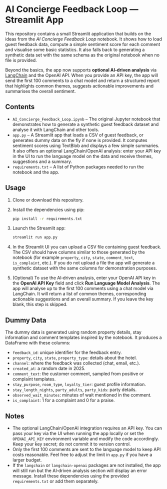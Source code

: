# AI Concierge Feedback Loop — Streamlit App

This repository contains a small Streamlit application that builds on the ideas from the *AI Concierge Feedback Loop* notebook.  It shows how to load guest feedback data, compute a simple sentiment score for each comment and visualise some basic statistics.  It also falls back to generating a synthetic data set with the same schema as the original notebook when no file is provided.

Beyond the basics, the app now supports **optional AI‑driven analysis** via [LangChain](https://python.langchain.com) and the OpenAI API.  When you provide an API key, the app will send the first 100 comments to a chat model and return a structured report that highlights common themes, suggests actionable improvements and summarises the overall sentiment.

## Contents

* `AI_Concierge_Feedback_Loop.ipynb` – The original Jupyter notebook that demonstrates how to generate a synthetic guest feedback dataset and analyse it with LangChain and other tools.
* `app.py` – A Streamlit app that loads a CSV of guest feedback, or generates dummy data on the fly if none is provided.  It computes sentiment scores using TextBlob and displays a few simple summaries.
  It also offers an optional LangChain/OpenAI analysis: enter your API key in the UI to run the language model on the data and receive themes, suggestions and a summary.
* `requirements.txt` – A list of Python packages needed to run the notebook and the app.

## Usage

1. Clone or download this repository.
2. Install the dependencies using pip:

   ```bash
   pip install -r requirements.txt
   ```

3. Launch the Streamlit app:

   ```bash
   streamlit run app.py
   ```

4. In the Streamlit UI you can upload a CSV file containing guest feedback.  The CSV should have columns similar to those generated by the notebook (for example `property`, `city`, `state`, `comment_text`, `is_complaint`, etc.).  If you do not upload a file the app will generate a synthetic dataset with the same columns for demonstration purposes.

5. (Optional) To use the AI‑driven analysis, enter your OpenAI API key in the **OpenAI API Key** field and click **Run Language Model Analysis**.  The app will analyse up to the first 100 comments using a chat model via LangChain.  It will return a list of common themes, corresponding actionable suggestions and an overall summary.  If you leave the key blank, this step is skipped.

## Dummy Data

The dummy data is generated using random property details, stay information and comment templates inspired by the notebook.  It produces a DataFrame with these columns:

* `feedback_id`: unique identifier for the feedback entry.
* `property`, `city`, `state`, `property_type`: details about the hotel.
* `channel`: where the feedback was collected (chat, email, etc.).
* `created_at`: a random date in 2025.
* `comment_text`: the customer comment, sampled from positive or complaint templates.
* `stay_purpose`, `room_type`, `loyalty_tier`: guest profile information.
* `stay_length_nights`, `party_adults`, `party_kids`: party details.
* `observed_wait_minutes`: minutes of wait mentioned in the comment.
* `is_complaint`: 1 for a complaint and 0 for a praise.

## Notes

* The optional LangChain/OpenAI integration requires an API key.  You can pass your key via the UI when running the app locally or set the `OPENAI_API_KEY` environment variable and modify the code accordingly.  Keep your key secret; do not commit it to version control.
* Only the first 100 comments are sent to the language model to keep API costs reasonable.  Feel free to adjust the limit in `app.py` if you have a larger budget.
* If the `langchain` or `langchain-openai` packages are not installed, the app will still run but the AI‑driven analysis section will display an error message.  Install these dependencies using the provided `requirements.txt` or add them separately.